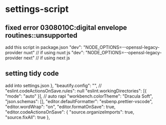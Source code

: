 # settings-script

## fixed error 0308010C:digital envelope routines::unsupported

add this script in package.json
"dev": "NODE_OPTIONS=--openssl-legacy-provider nuxt" // if using nuxt js
"dev": "NODE_OPTIONS=--openssl-legacy-provider next" // if using next js

## setting tidy code 
add into settings.json
},
  "beautify.config": "",
  // "eslint.codeActionsOnSave.rules": null
  "eslint.workingDirectories": [{ "mode": "auto" }],
  // auto rapi
  "workbench.colorTheme": "Dracula Soft",
  "json.schemas": [],
  "editor.defaultFormatter": "esbenp.prettier-vscode",
  "editor.wordWrap": "on",
  "editor.formatOnSave": true,
  "editor.codeActionsOnSave": {
    "source.organizeImports": true,
    "source.fixAll": true
  },
